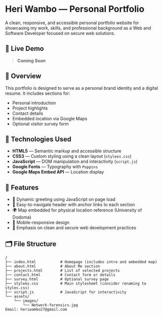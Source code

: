 # Heri Wambo — Personal Portfolio

A clean, responsive, and accessible personal portfolio website for showcasing my work, skills, and professional background as a Web and Software Developer focused on secure web solutions.

## 🌟 Live Demo

> **Coming Soon** 

## 📌 Overview

This portfolio is designed to serve as a personal brand identity and a digital resume. It includes sections for:

- Personal introduction
- Project highlights
- Contact details
- Embedded location via Google Maps
- Optional visitor survey form

## 🚀 Technologies Used

- **HTML5** — Semantic markup and accessible structure  
- **CSS3** — Custom styling using a clean layout (`stylees.css`)  
- **JavaScript** — DOM manipulation and interactivity (`script.js`)  
- **Google Fonts** — Typography with `Poppins`  
- **Google Maps Embed API** — Location display

## 🧩 Features

- 💬 Dynamic greeting using JavaScript on page load
- 🧭 Easy-to-navigate header with anchor links to each section
- 🌍 Map embedded for physical location reference (University of Dodoma)
- 📱 Mobile-responsive design
- 🔐 Emphasis on clean and secure web development practices

## 🗂️ File Structure

```plaintext
/
├── index.html           # Homepage (includes intro and embedded map)
├── about.html           # About Me section
├── projects.html        # List of selected projects
├── contact.html         # Contact form or details
├── survey.html          # Optional survey page
├── stylees.css          # Main stylesheet (consider renaming to styles.css)
├── script.js            # JavaScript for interactivity
└── assets/
    └── images/
        └── Network-forensics.jpg
Email: heriwambo27@gmail.com
